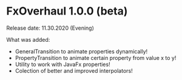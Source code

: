# FxOverhaul 1.0.0 (beta)

Release date: 11.30.2020 (Evening)

What was added:
* GeneralTransition to animate properties dynamically!
* PropertyTransition to animate certain property from value x to y!
* Utility to work with JavaFx properties!
* Colection of better and improved interpolators!
#
